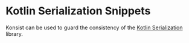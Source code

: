 # Kotlin Serialization Snippets

Konsist can be used to guard the consistency of the [Kotlin Serialization](https://kotlinlang.org/docs/serialization.html) 
library.

